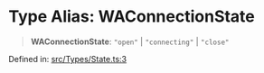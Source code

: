 # Type Alias: WAConnectionState

> **WAConnectionState**: `"open"` \| `"connecting"` \| `"close"`

Defined in: [src/Types/State.ts:3](https://github.com/Fokusdotid/bail/blob/3bd64a6fd6e8fc52d3ec9ba842534bed26103555/src/Types/State.ts#L3)
